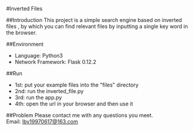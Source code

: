 #Inverted Files

##Introduction
  This project is a simple search engine based on inverted files , by which you can find relevant files by inputting a single key word in the browser.

##Environment
* Language: Python3
* Network Framework: Flask 0.12.2

##Run

* 1st: put your example files into the "files" directory
* 2nd: run the inverted_file.py
* 3rd: run the app.py 
* 4th: open the url in your browser and then use it

##Problem
Please contact me with any questions you meet.<br>
Email: lby19970617@163.com
